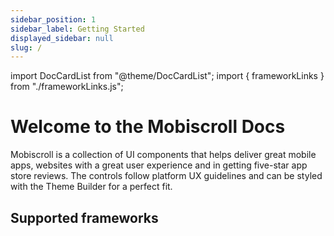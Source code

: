```yaml
---
sidebar_position: 1
sidebar_label: Getting Started
displayed_sidebar: null
slug: /
---
```


import DocCardList from "@theme/DocCardList";
import { frameworkLinks } from "./frameworkLinks.js";

# Welcome to the Mobiscroll Docs

Mobiscroll is a collection of UI components that helps deliver great mobile apps, websites with a great user experience and in getting five-star app store reviews. The controls follow platform UX guidelines and can be styled with the Theme Builder for a perfect fit.

## Supported frameworks

<DocCardList items={frameworkLinks} />
